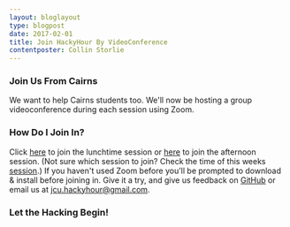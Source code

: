 ```yaml
---
layout: bloglayout
type: blogpost
date: 2017-02-01
title: Join HackyHour By VideoConference
contentposter: Collin Storlie
---
```


### Join Us From Cairns ###

We want to help Cairns students too.  We'll now be hosting a group videoconference during each session using Zoom.

### How Do I Join In? ###

Click [here](https://aarnet.zoom.us/j/616457147) to join the lunchtime session or [here](https://aarnet.zoom.us/j/784840950) to join the afternoon session. (Not sure which session to join? Check the time of this weeks [session](https://jcu.hackyhour.org/#sessions).)  If you haven't used Zoom before you'll be prompted to download & install before joining in.  Give it a try, and give us feedback on [GitHub](https://github.com/jcu-eresearch-hackyhour/JCUHackyHour/issues) or email us at <jcu.hackyhour@gmail.com>.

### Let the Hacking Begin! ###





